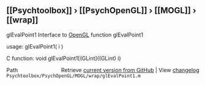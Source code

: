 ## [[Psychtoolbox]] &#8250; [[PsychOpenGL]] &#8250; [[MOGL]] &#8250; [[wrap]]

glEvalPoint1  Interface to [OpenGL](OpenGL) function glEvalPoint1  
  
usage:  glEvalPoint1( i )  
  
C function:  void glEvalPoint1[(GLint]((GLint) i)  




<div class="code_header" style="text-align:right;">
  <span style="float:left;">Path&nbsp;&nbsp;</span> <span class="counter">Retrieve <a href=
  "https://raw.github.com/Psychtoolbox-3/Psychtoolbox-3/beta/Psychtoolbox/PsychOpenGL/MOGL/wrap/glEvalPoint1.m">current version from GitHub</a> | View <a href=
  "https://github.com/Psychtoolbox-3/Psychtoolbox-3/commits/beta/Psychtoolbox/PsychOpenGL/MOGL/wrap/glEvalPoint1.m">changelog</a></span>
</div>
<div class="code">
  <code>Psychtoolbox/PsychOpenGL/MOGL/wrap/glEvalPoint1.m</code>
</div>

